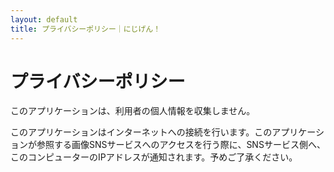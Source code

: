 ```yaml
---
layout: default
title: プライバシーポリシー｜にじげん！
---
```


プライバシーポリシー
=================
このアプリケーションは、利用者の個人情報を収集しません。

このアプリケーションはインターネットへの接続を行います。このアプリケーションが参照する画像SNSサービスへのアクセスを行う際に、SNSサービス側へ、このコンピューターのIPアドレスが通知されます。予めご了承ください。
